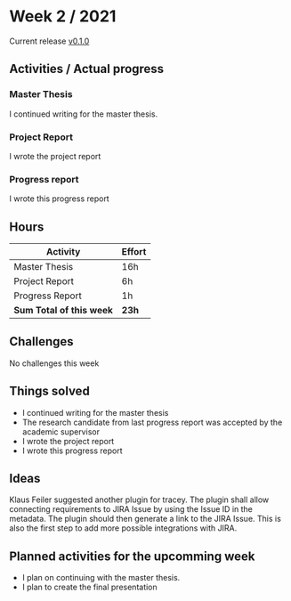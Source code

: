 # Week 2 / 2021

Current release [v0.1.0](https://www.npmjs.com/package/tracey-cli/v/0.1.0)

## Activities / Actual progress

### Master Thesis

I continued writing for the master thesis.

### Project Report

I wrote the project report

### Progress report

I wrote this progress report

## Hours

| Activity                                 | Effort  |
| ---------------------------------------- | ------- |
| Master Thesis                            | 16h     |
| Project Report                           | 6h      |
| Progress Report                          | 1h      |
| **Sum Total of this week**               | **23h** |

## Challenges

No challenges this week

## Things solved

- I continued writing for the master thesis
- The research candidate from last progress report was accepted by the academic supervisor
- I wrote the project report
- I wrote this progress report

## Ideas

Klaus Feiler suggested another plugin for tracey. The plugin shall allow connecting requirements to JIRA Issue by using the Issue ID in the metadata. The plugin should then generate a link to the JIRA Issue. This is also the first step to add more possible integrations with JIRA.

## Planned activities for the upcomming week

- I plan on continuing with the master thesis.
- I plan to create the final presentation
